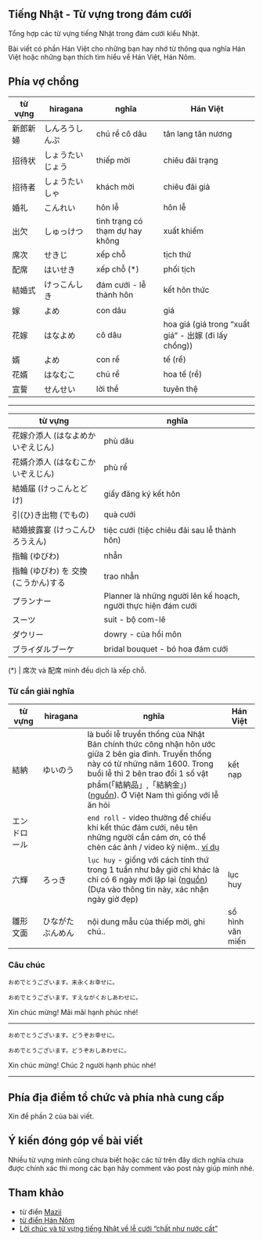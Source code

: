 ## Tiếng Nhật - Từ vựng trong đám cưới

Tổng hợp các từ vựng tiếng Nhật trong đám cưới kiểu Nhật.

Bài viết có phần Hán Việt cho những bạn hay nhớ từ thông qua nghĩa Hán Việt hoặc những bạn thích tìm hiểu về Hán Việt, Hán Nôm.

## Phía vợ chồng

từ vựng | hiragana | nghĩa | Hán Việt
--- | --- | --- | ---
新郎新婦 | しんろうしんぷ | chú rể cô dâu | tân lang tân nương
招待状 | しょうたいじょう | thiếp mời | chiêu đãi trạng
招待者 | しょうたいしゃ | khách mời | chiêu đãi giả
婚礼 | こんれい | hôn lễ | hôn lễ
出欠 | しゅっけつ | tình trạng có thạm dự hay không | xuất khiếm
席次 | せきじ | xếp chỗ | tịch thứ
配席 | はいせき | xếp chỗ  (*) | phối tịch
結婚式 | けっこんしき | đám cưới - lễ thành hôn | kết hôn thức
嫁 | よめ | con dâu | giá
花嫁 | はなよめ | cô dâu | hoa giá (giá trong “xuất giá” - 出嫁 (đi lấy chồng))
婿 | よめ | con rể | tế (rể)
花婿 | はなむこ | chú rể | hoa tế (rể)
宣誓 | せんせい | lời thề | tuyên thệ

---

từ vựng | nghĩa
--- | ---
花嫁介添人 (はなよめかいぞえじん) | phù dâu
花婿介添人 (はなむこかいぞえじん) | phù rể
結婚届 (けっこんとどけ) | giấy đăng ký kết hôn
引(ひ)き出物 (でもの) | quà cưới
結婚披露宴 (けっこんひろうえん) | tiệc cưới (tiệc chiêu đãi sau lễ thành hôn)
指輪 (ゆびわ) | nhẫn
指輪 (ゆびわ) を 交換 (こうかん)する | trao nhẫn
プランナー | Planner là những người lên kế hoạch, người thực hiện đám cưới
スーツ | suit - bộ com-lê
ダウリー  | dowry - của hồi môn
ブライダルブーケ | bridal bouquet - bó hoa đám cưới

(*) | 席次 và 配席 mình đều dịch là xếp chỗ.

### Từ cần giải nghĩa

từ vựng | hiragana | nghĩa | Hán Việt
--- | --- | --- | ---
結納 | ゆいのう | là buổi lễ truyền thống của Nhật Bản chính thức công nhận hôn ước giữa 2 bên gia đình. Truyền thống này có từ những năm 1600. Trong buổi lễ thì 2 bên trao đổi 1 số vật phẩm(「結納品」,「結納金」) ([nguồn](https://www.niwaka.com/ksm/radio/betrothal-meeting/meeting/base/09/)). Ở Việt Nam thì giống với lễ ăn hỏi | kết nạp
エンドロール |  | `end roll` - video thường để chiếu khi kết thúc đám cưới, nêu tên những người cần cảm ơn, có thể chèn các ảnh / video kỷ niệm.. [ví dụ](https://youtu.be/spX5qpINO1A) | 
六輝 | ろっき | `lục huy` - giống với cách tính thứ trong 1 tuần như bây giờ chỉ khác là chỉ có 6 ngày mới lặp lại ([nguồn](https://www.farny.jp/archives/dandori/marriage-manual/33254)) (Dựa vào thông tin này, xác nhận ngày giờ đẹp) | lục huy
雛形文面 | ひながたぶんめん |  nội dung mẫu của thiếp mời, ghi chú.. | sồ hình văn miến

### Câu chúc

`おめでとうございます。末永くお幸せに。`

`おめでとうございます。すえながくおしあわせに。`

Xin chúc mừng! Mãi mãi hạnh phúc nhé!

---

`おめでとうございます。どうぞお幸せに。`

`おめでとうございます。どうぞおしあわせに。`

Xin chúc mừng! Chúc 2 người hạnh phúc nhé!

---

## Phía địa điểm tổ chức và phía nhà cung cấp

Xin để phần 2 của bài viết.

## Ý kiến đóng góp về bài viết

Nhiều từ vựng mình cũng chưa biết hoặc các từ trên đây dịch nghĩa chưa được chính xác thì mong các bạn hãy comment vào post này giúp mình nhé.

## Tham khảo

- từ điển [Mazii](https://mazii.net/)
- [từ điển Hán Nôm](https://hvdic.thivien.net/)
- [Lời chúc và từ vựng tiếng Nhật về lễ cưới “chất như nước cất”](https://vinanippon.edu.vn/loi-chuc-va-tu-vung-tieng-nhat-ve-le-cuoi/)
